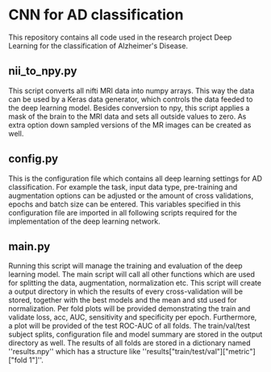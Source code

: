 # CNN for AD classification
This repository contains all code used in the research project Deep Learning for the classification of Alzheimer's Disease.  

## nii_to_npy.py
This script converts all nifti MRI data into numpy arrays. This way the data can be used by a Keras data generator, which controls the data feeded to the deep learning model. Besides conversion to npy, this script applies a mask of the brain to the MRI data and sets all outside values to zero. As extra option down sampled versions of the MR images can be created as well.

## config.py
This is the configuration file which contains all deep learning settings for AD classification. For example the task, input data type, pre-training and augmentation options can be adjusted or the amount of cross validations, epochs and batch size can be entered. This variables specified in this configuration file are imported in all following scripts required for the implementation of the deep learning network.  

## main.py
Running this script will manage the training and evaluation of the deep learning model. The main script will call all other functions which are used for splitting the data, augmentation, normalization etc. This script will create a output directory in which the results of every cross-validation will be stored, together with the best models and the mean and std used for normalization. Per fold plots will be provided demonstrating the train and validate loss, acc, AUC, sensitivity and specificity per epoch. Furthermore, a plot will be provided of the test ROC-AUC of all folds. The train/val/test subject splits, configuration file and model summary are stored in the output directory as well. The results of all folds are stored in a dictionary named ''results.npy'' which has a structure like ''results["train/test/val"]["metric"]["fold 1"]''.




 
